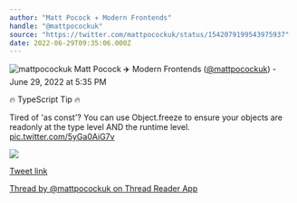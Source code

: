 ```yaml
---
author: "Matt Pocock ✈️ Modern Frontends"
handle: "@mattpocockuk"
source: "https://twitter.com/mattpocockuk/status/1542079199543975937"
date: 2022-06-29T09:35:06.000Z
---
```


![mattpocockuk](https://pbs.twimg.com/profile_images/1567910259431202817/AvtGMFZW_normal.png)
Matt Pocock ✈️ Modern Frontends ([@mattpocockuk](https://twitter.com/mattpocockuk)) - June 29, 2022 at 5:35 PM

🔥 TypeScript Tip 🔥

Tired of 'as const'? You can use Object.freeze to ensure your objects are readonly at the type level AND the runtime level. [pic.twitter.com/5yGa0AiG7v](https://twitter.com/mattpocockuk/status/1542079199543975937/photo/1)

![](https://pbs.twimg.com/media/FWaQTdVWIAI0m1D.jpg)

[Tweet link](https://twitter.com/mattpocockuk/status/1542079199543975937)

[Thread by @mattpocockuk on Thread Reader App](https://threadreaderapp.com/thread/1542079199543975937.html)
